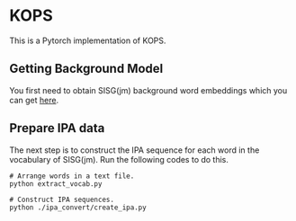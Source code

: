 # KOPS
This is a Pytorch implementation of KOPS.

## Getting Background Model
You first need to obtain SISG(jm) background word embeddings which you can get [here](https://drive.google.com/file/d/10duKoWlUGyhyWvWQWIizbcfLFCxJ0zjD/view?usp=sharing).

## Prepare IPA data
The next step is to construct the IPA sequence for each word in the vocabulary of SISG(jm).
Run the following codes to do this.
```
# Arrange words in a text file.
python extract_vocab.py

# Construct IPA sequences.
python ./ipa_convert/create_ipa.py
```
